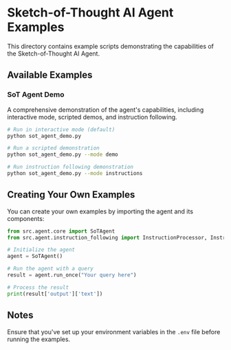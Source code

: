 # Sketch-of-Thought AI Agent Examples

This directory contains example scripts demonstrating the capabilities of the Sketch-of-Thought AI Agent.

## Available Examples

### SoT Agent Demo

A comprehensive demonstration of the agent's capabilities, including interactive mode, scripted demos, and instruction following.

```bash
# Run in interactive mode (default)
python sot_agent_demo.py

# Run a scripted demonstration
python sot_agent_demo.py --mode demo

# Run instruction following demonstration
python sot_agent_demo.py --mode instructions
```

## Creating Your Own Examples

You can create your own examples by importing the agent and its components:

```python
from src.agent.core import SoTAgent
from src.agent.instruction_following import InstructionProcessor, InstructionSet

# Initialize the agent
agent = SoTAgent()

# Run the agent with a query
result = agent.run_once("Your query here")

# Process the result
print(result['output']['text'])
```

## Notes

Ensure that you've set up your environment variables in the `.env` file before running the examples.
